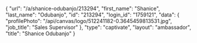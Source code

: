 {
    "url": "\/a\/shanice-odubanjo\/213294",
    "first_name": "Shanice",
    "last_name": "Odubanjo",
    "id": "213294",
    "login_id": "1759121",
    "data": {
        "profilePhoto": "\/api\/canvas\/logo\/512241182-0.3645459813531.jpg",
        "job_title": "Sales Supervisor"
    },
    "type": "captivate",
    "layout": "ambassador",
    "title": "Shanice Odubanjo"
}